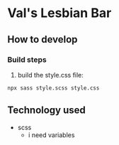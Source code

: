 # Val's Lesbian Bar

## How to develop

### Build steps

1. build the style.css file:

  ```bash
  npx sass style.scss style.css
  ```

## Technology used

- scss
  - i need variables
